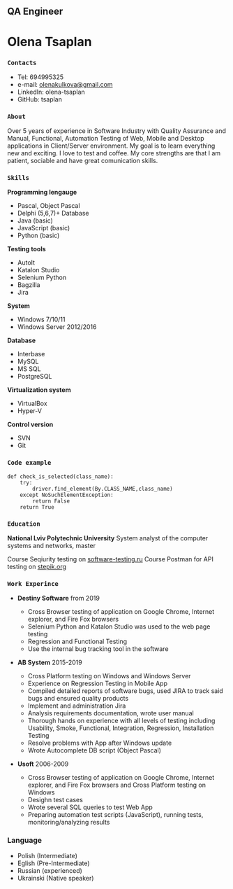 
## **QA Engineer**
# Olena Tsaplan

### `Contacts`

* Tel: 694995325
* e-mail:	olenakulkova@gmail.com
* LinkedIn: olena-tsaplan
* GitHub: tsaplan

### `About`
Over 5 years of experience in Software Industry with Quality Assurance and Manual, Functional, Automation Testing of Web, Mobile and Desktop applications in Client/Server environment. My goal is to learn everything new and exciting. I love to test and coffee. My core strengths are that I am patient, sociable and have great comunication skills.
 


### `Skills`
 __Programming lengauge__
 
 * Pascal, Object Pascal
 * Delphi (5,6,7)+ Database
 * Java (basic)
 * JavaScript (basic)
 * Python (basic)
 
 __Testing tools__
 
 * AutoIt 
 * Katalon Studio 
 * Selenium Python 
 * Bagzilla
 * Jira
  
  __System__
  
  * Windows 7/10/11
  * Windows Server 2012/2016
 
 __Database__
  * Interbase
  * MySQL
  * MS SQL
  * PostgreSQL
    
  __Virtualization system__
  * VirtualBox
  * Hyper-V

__Control version__
   * SVN
   * Git

### `Code example`

```
def check_is_selected(class_name):
    try:
        driver.find_element(By.CLASS_NAME,class_name)
    except NoSuchElementException:
        return False
    return True
```


### `Education`
__National Lviv Polytechnic University__ System analyst of the computer systems and networks, master

Course Seqiurity testing on [software-testing.ru](software-testing.ru)
Course Postman for API testing on [stepik.org](stepik.org)

### `Work Experince`
* __Destiny Software__ from 2019
  - Cross Browser testing of application on Google Chrome, Internet explorer, and Fire Fox browsers
  - Selenium Python and Katalon Studio was used to the web page testing
  - Regression and Functional Testing 
  - Use the internal bug tracking tool in the software
 
* __AB System__ 2015-2019
  - Cross Platform testing on Windows and Windows Server
  - Experience on Regression Testing in Mobile App
  - Compiled detailed reports of software bugs, used JIRA to track said bugs and ensured quality products
  - Implement and administration Jira
  - Analysis requirements documentation, wrote user manual
  - Thorough hands on experience with all levels of testing including Usability, Smoke, Functional, Integration, Regression, Installation Testing
  - Resolve problems with App after Windows update
  - Wrote Autocomplete DB script (Object Pascal)

* __Usoft__ 2006-2009
  - Cross Browser testing of application on Google Chrome, Internet explorer, and Fire Fox browsers and Cross Platform testing on Windows
  - Desighn test cases
  - Wrote several SQL queries to test Web App
  - Preparing automation test scripts (JavaScript), running tests, monitoring/analyzing results

### Language
* Polish (Intermediate)
* Eglish (Pre-Intermediate)
* Russian (experienced)
* Ukrainski (Native speaker)
